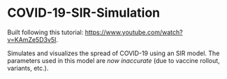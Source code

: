 # COVID-19-SIR-Simulation
Built following this tutorial: https://www.youtube.com/watch?v=KAmZe5D3v5I.

Simulates and visualizes the spread of COVID-19 using an SIR model. The parameters used in this model are _now inaccurate_ (due to vaccine rollout, variants, etc.).
